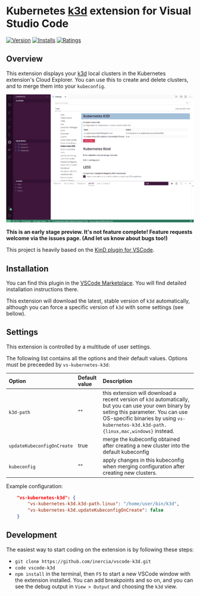 # Kubernetes [k3d](https://github.com/rancher/k3d) extension for Visual Studio Code

[![Version](https://vsmarketplacebadge.apphb.com/version/inercia.vscode-k3d.svg)](https://marketplace.visualstudio.com/items?itemName=inercia.vscode-k3d)
[![Installs](https://vsmarketplacebadge.apphb.com/installs/inercia.vscode-k3d.svg)](https://marketplace.visualstudio.com/items?itemName=inercia.vscode-k3d)
[![Ratings](https://vsmarketplacebadge.apphb.com/rating/inercia.vscode-k3d.svg)](https://vsmarketplacebadge.apphb.com/rating/inercia.vscode-k3d.svg)

## Overview

This extension displays your [k3d](https://github.com/rancher/k3d) local clusters
in the Kubernetes extension's Cloud Explorer. You can use this to create and
delete clusters, and to merge them into your `kubeconfig`.

![](images/screencast-1.gif)

**This is an early stage preview. It's not feature complete! Feature requests
welcome via the issues page. (And let us know about bugs too!)**

This project is heavily based on the [KinD plugin for VSCode](https://github.com/deislabs/kind-vscode).

## Installation

You can find this plugin in the
[VSCode Marketplace](https://marketplace.visualstudio.com/items?itemName=inercia.vscode-k3d).
You will find detailed installation instructions there.

This extension will download the latest, stable version of `k3d` automatically, although you can
force a specific version of `k3d` with some settings (see bellow).

## Settings

This extension is controlled by a multitude of user settings.

The following list contains all the options and their default values. Options must be preceeded
by `vs-kubernetes-k3d`:

| Option | Default value | Description |
| :--- | :--- | :--- |
| `k3d-path` | "" | this extension will download a recent version of `k3d` automatically, but you can use your own binary by seting this parameter. You can use OS-specific binaries by using `vs-kubernetes-k3d.k3d-path.{linux,mac,windows}` instead. |
| `updateKubeconfigOnCreate` | true | merge the kubeconfig obtained after creating a new cluster into the default kubeconfig |
| `kubeconfig` | "" | apply changes in this kubeconfig when merging configuration after creating new clusters. |

Example configuration:

```JSON
    "vs-kubernetes-k3d": {
        "vs-kubernetes-k3d.k3d-path.linux": "/home/user/bin/k3d",
        "vs-kubernetes-k3d.updateKubeconfigOnCreate": false
    }
```

## Development

The easiest way to start coding on the extension is by following these steps:

* `git clone https://github.com/inercia/vscode-k3d.git`
* `code vscode-k3d`
* `npm install` in the terminal, then `F5` to start a new VSCode window
with the extension installed. You can add breakpoints and so on, and you
can see the debug output in `View > Output` and choosing the `k3d` view.

